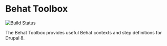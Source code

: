# Behat Toolbox

[![Build Status](https://travis-ci.org/nuvoleweb/drupal-behat.svg?branch=8.1.x)](https://travis-ci.org/nuvoleweb/drupal-behat)

The Behat Toolbox provides useful Behat contexts and step definitions for Drupal 8.
